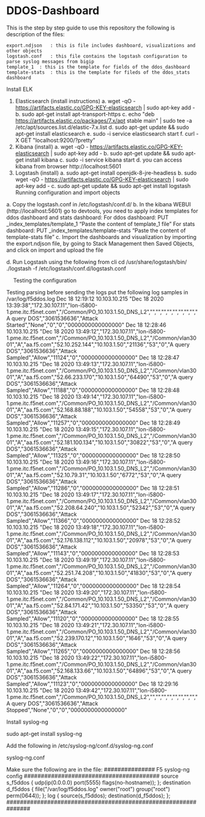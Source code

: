 # DDOS-Dashboard
This is the step by step guide to use this repository
the following is description of the files:

	export.ndjson	: this is file includes dashboard, visualizations and other objects
	logstash.conf	: this file contains the logstash configuration to parse syslog messages from bigip
	template_1	: this is the template for fields of the ddos_dashboard
	template-stats	: this is the template for fileds of the ddos_stats dashboard

Install ELK
1.	Elasticsearch (install instructions)
a.	wget -qO - https://artifacts.elastic.co/GPG-KEY-elasticsearch | sudo apt-key add -
b.	sudo apt-get install apt-transport-https
c.	echo "deb https://artifacts.elastic.co/packages/7.x/apt stable main" | sudo tee -a /etc/apt/sources.list.d/elastic-7.x.list
d.	sudo apt-get update && sudo apt-get install elasticsearch
e.	sudo -i service elasticsearch start
f.	curl -X GET "localhost:9200/?pretty”
2.	Kibana (install)
a.	wget -qO - https://artifacts.elastic.co/GPG-KEY-elasticsearch | sudo apt-key add -
b.	sudo apt-get update && sudo apt-get install kibana
c.	sudo -i service kibana start
d.	you can access kibana from browser http://localhost:5601
3.	Logstash (install)
a.	sudo apt-get install openjdk-8-jre-headless
b.	sudo wget -qO - https://artifacts.elastic.co/GPG-KEY-elasticsearch | sudo apt-key add -
c.	sudo apt-get update && sudo apt-get install logstash
 
Running configuration and import objects

a.	Copy the logstash.conf in /etc/logstash/conf.d/
b.	In the kibana WEBUI (http://localhost:5601) go to devtools, you need to apply index templates for ddos dashboard and stats dashboard:
For ddos dashboard:
PUT _index_templates/template_1
“Paste the content of template_1 file”
For stats dashboard:
PUT _index_templates/template-stats
“Paste the content of template-stats file”
c.	Import the dashboards and visualization by importing the export.ndjson file, by going to Stack Management then Saved Objects, and click on import and upload the file
 
d.	Run Logstash using the following from cli 
	cd /usr/share/logstash/bin/
./logstash -f /etc/logstash/conf.d/logstash.conf

 
Testing the configuration

Testing parsing before sending the logs put the following log samples in /var/log/f5ddos.log
Dec 18 12:19:12 10.103.10.215 "Dec 18 2020 13:39:38","172.30.107.11","lon-i5800-1.pme.itc.f5net.com","/Common/PO_10.103.1.50_DNS_L2","","","","","","","","","A query DOS","3061536636","Attack Started","None","0","0","0000000000000000"
Dec 18 12:28:46 10.103.10.215 "Dec 18 2020 13:49:12","172.30.107.11","lon-i5800-1.pme.itc.f5net.com","/Common/PO_10.103.1.50_DNS_L2","/Common/vlan3001","A","aa.f5.com","52.10.252.144","10.103.1.50","21136","53","0","A query DOS","3061536636","Attack Sampled","Allow","11124","0","0000000000000000"
Dec 18 12:28:47 10.103.10.215 "Dec 18 2020 13:49:13","172.30.107.11","lon-i5800-1.pme.itc.f5net.com","/Common/PO_10.103.1.50_DNS_L2","/Common/vlan3001","A","aa.f5.com","52.66.233.170","10.103.1.50","64490","53","0","A query DOS","3061536636","Attack Sampled","Allow","11188","0","0000000000000000"
Dec 18 12:28:48 10.103.10.215 "Dec 18 2020 13:49:14","172.30.107.11","lon-i5800-1.pme.itc.f5net.com","/Common/PO_10.103.1.50_DNS_L2","/Common/vlan3001","A","aa.f5.com","52.168.88.188","10.103.1.50","54558","53","0","A query DOS","3061536636","Attack Sampled","Allow","11257","0","0000000000000000"
Dec 18 12:28:49 10.103.10.215 "Dec 18 2020 13:49:15","172.30.107.11","lon-i5800-1.pme.itc.f5net.com","/Common/PO_10.103.1.50_DNS_L2","/Common/vlan3001","A","aa.f5.com","52.181.100.134","10.103.1.50","30822","53","0","A query DOS","3061536636","Attack Sampled","Allow","11325","0","0000000000000000"
Dec 18 12:28:50 10.103.10.215 "Dec 18 2020 13:49:16","172.30.107.11","lon-i5800-1.pme.itc.f5net.com","/Common/PO_10.103.1.50_DNS_L2","/Common/vlan3001","A","aa.f5.com","52.10.79.31","10.103.1.50","6772","53","0","A query DOS","3061536636","Attack Sampled","Allow","11286","0","0000000000000000"
Dec 18 12:28:51 10.103.10.215 "Dec 18 2020 13:49:17","172.30.107.11","lon-i5800-1.pme.itc.f5net.com","/Common/PO_10.103.1.50_DNS_L2","/Common/vlan3001","A","aa.f5.com","52.208.64.240","10.103.1.50","52342","53","0","A query DOS","3061536636","Attack Sampled","Allow","11366","0","0000000000000000"
Dec 18 12:28:52 10.103.10.215 "Dec 18 2020 13:49:18","172.30.107.11","lon-i5800-1.pme.itc.f5net.com","/Common/PO_10.103.1.50_DNS_L2","/Common/vlan3001","A","aa.f5.com","52.176.138.112","10.103.1.50","20978","53","0","A query DOS","3061536636","Attack Sampled","Allow","11143","0","0000000000000000"
Dec 18 12:28:53 10.103.10.215 "Dec 18 2020 13:49:19","172.30.107.11","lon-i5800-1.pme.itc.f5net.com","/Common/PO_10.103.1.50_DNS_L2","/Common/vlan3001","A","aa.f5.com","52.251.74.208","10.103.1.50","41830","53","0","A query DOS","3061536636","Attack Sampled","Allow","11264","0","0000000000000000"
Dec 18 12:28:54 10.103.10.215 "Dec 18 2020 13:49:20","172.30.107.11","lon-i5800-1.pme.itc.f5net.com","/Common/PO_10.103.1.50_DNS_L2","/Common/vlan3001","A","aa.f5.com","52.84.171.42","10.103.1.50","53350","53","0","A query DOS","3061536636","Attack Sampled","Allow","11120","0","0000000000000000"
Dec 18 12:28:55 10.103.10.215 "Dec 18 2020 13:49:21","172.30.107.11","lon-i5800-1.pme.itc.f5net.com","/Common/PO_10.103.1.50_DNS_L2","/Common/vlan3001","A","aa.f5.com","52.239.170.12","10.103.1.50","1646","53","0","A query DOS","3061536636","Attack Sampled","Allow","11265","0","0000000000000000"
Dec 18 12:28:56 10.103.10.215 "Dec 18 2020 13:49:22","172.30.107.11","lon-i5800-1.pme.itc.f5net.com","/Common/PO_10.103.1.50_DNS_L2","/Common/vlan3001","A","aa.f5.com","52.168.133.66","10.103.1.50","64896","53","0","A query DOS","3061536636","Attack Sampled","Allow","11123","0","0000000000000000"
Dec 18 12:29:16 10.103.10.215 "Dec 18 2020 13:49:42","172.30.107.11","lon-i5800-1.pme.itc.f5net.com","/Common/PO_10.103.1.50_DNS_L2","","","","","","","","","A query DOS","3061536636","Attack Stopped","None","0","0","0000000000000000"

Install syslog-ng

sudo apt-get install syslog-ng

Add the following in /etc/syslog-ng/conf.d/syslog-ng.conf

syslog-ng.conf

Make sure the following are in the file:
############### F5 syslog-ng config ########################################
source s_f5ddos { udp(ip(0.0.0.0) port(5555) flags(no-hostname)); };
destination d_f5ddos { file("/var/log/f5ddos.log" owner("root") group("root") perm(0644)); };
log { source(s_f5ddos); destination(d_f5ddos); };
###############################################################
